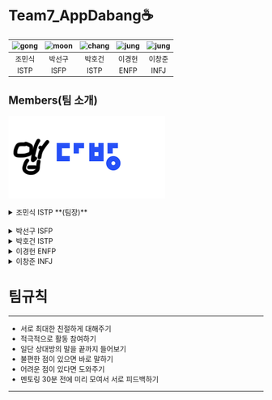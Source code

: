 # Team7_AppDabang☕️

| <img src="" alt="gong" width="50px" height="50px" /> | <img src="" alt="moon" width="50px" height="50px" /> | <img src="" alt="chang" width="50px" height="50px" /> | <img src="" alt="jung" width="50px" height="50px" /> | <img src="" alt="jung" width="50px" height="50px" /> |
| :---: | :---: | :---: | :---: | :---: |
| 조민식 | 박선구 | 박호건 | 이경헌 | 이창준 |
| ISTP | ISFP | ISTP | ENFP | INFJ |

## Members(팀 소개)
![이미지](https://github.com/APP-iOS3rd/Team7_AppDabang/blob/main/resume/logoimg.png?raw=true)

<details>
<summary>조민식 ISTP **(팀장)**</summary>

올해 3월에 컴퓨터공학과 학부를 갓 졸업한 취준생입니다. 
<br/>
제가 직접 사용하는 아이폰 앱을 직접 만들어보면 재밌을 것 같아서 ios 공부를 시작하게되었습니다. 
<br/>
저는 몇몇 악기들을 다룰 줄 알고, 맛있는 음식을 먹는 걸 좋아합니다.
<br/>
</details>

<br/>

<details>
<summary>박선구 ISFP</summary>

여행과 사진을 좋아하는 박선구입니다. 
<br/>

올해 4학년 1학기를 마치고 휴학을 한 후 IOS 개발을 배우기 위해 공부를 시작하였습니다.
<br/>

연령대 관계없이 사람들이 사용하기 편한 앱을 만드는 것이 목표입니다. 부족한 실력이지만 잘 부탁드리겠습니다. 
<br/>

</details>


<details>
<summary>박호건 ISTP</summary>

안녕하세요 26살 박호건입니다.
<br/>

프론트앤드 웹개발로 시작했지만 IOS 앱개발에 관심이 생겨 IOS앱스쿨을 신청하게 되었습니다.
<br/>

</details>


<details>
<summary>이경헌 ENFP</summary>

차량부품회사에서 임베디드 분야를 조금 경험했다 iOS 개발로 전향하기 위해 노력하는 94년생 취준생입니다!
<br/>

커피, 영화, 운동을 정말 좋아하고 사용하기 쉬운 앱을 만들어보고 싶습니다!
<br/>

서로 열심해요!
<br/>

</details>

<details>
<summary>이창준 INFJ</summary>

문과 (불어불문) 출신 + 조리사 4년 ..
<br/>

→ 개발 [ 웹 → 안드로이드 → iOS ] 넘어왔습니다! 🔥
<br/

아이폰 15년차 앱등이입니다. 🍎 
<br/>

음식, 옷, 음악 다 좋아합니다 😎
<br/>

</details>

























# 팀규칙
---
- 서로 최대한 친절하게 대해주기
- 적극적으로 활동 참여하기
- 일단 상대방의 말을 끝까지 들어보기
- 불편한 점이 있으면 바로 말하기
- 어려운 점이 있다면 도와주기
- 멘토링 30분 전에 미리 모여서 서로 피드백하기
---
